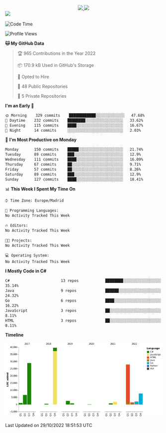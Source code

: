 <div align="center">
  <a href="https://github.com/arielsrv">
    <img height="180em" src="https://github-readme-stats.vercel.app/api?username=arielsrv&show_icons=true&theme=radical&include_all_commits=true&count_private=true"/>
    <img height="180em" src="https://github-readme-stats.vercel.app/api/top-langs/?username=arielsrv&layout=compact&langs_count=7&theme=radical"/>
</div>

<div>
  <a href="https://www.linkedin.com/in/arielpineiro/" target="_blank"><img src="https://img.shields.io/badge/-LinkedIn-%230077B5?style=for-the-badge&logo=linkedin&logoColor=white" target="_blank"></a>
</div>

<!--START_SECTION:waka-->
![Code Time](http://img.shields.io/badge/Code%20Time-0%20secs-blue)

![Profile Views](http://img.shields.io/badge/Profile%20Views-7-blue)

**🐱 My GitHub Data** 

> 🏆 965 Contributions in the Year 2022
 > 
> 📦 170.9 kB Used in GitHub's Storage 
 > 
> 💼 Opted to Hire
 > 
> 📜 48 Public Repositories 
 > 
> 🔑 5 Private Repositories  
 > 
**I'm an Early 🐤** 

```text
🌞 Morning    329 commits    ████████████░░░░░░░░░░░░░   47.68% 
🌆 Daytime    232 commits    ████████░░░░░░░░░░░░░░░░░   33.62% 
🌃 Evening    115 commits    ████░░░░░░░░░░░░░░░░░░░░░   16.67% 
🌙 Night      14 commits     ░░░░░░░░░░░░░░░░░░░░░░░░░   2.03%

```
📅 **I'm Most Productive on Monday** 

```text
Monday       150 commits    █████░░░░░░░░░░░░░░░░░░░░   21.74% 
Tuesday      89 commits     ███░░░░░░░░░░░░░░░░░░░░░░   12.9% 
Wednesday    111 commits    ████░░░░░░░░░░░░░░░░░░░░░   16.09% 
Thursday     67 commits     ██░░░░░░░░░░░░░░░░░░░░░░░   9.71% 
Friday       57 commits     ██░░░░░░░░░░░░░░░░░░░░░░░   8.26% 
Saturday     89 commits     ███░░░░░░░░░░░░░░░░░░░░░░   12.9% 
Sunday       127 commits    ████░░░░░░░░░░░░░░░░░░░░░   18.41%

```


📊 **This Week I Spent My Time On** 

```text
⌚︎ Time Zone: Europe/Madrid

💬 Programming Languages: 
No Activity Tracked This Week

🔥 Editors: 
No Activity Tracked This Week

🐱‍💻 Projects: 
No Activity Tracked This Week

💻 Operating System: 
No Activity Tracked This Week

```

**I Mostly Code in C#** 

```text
C#                       13 repos            ████████░░░░░░░░░░░░░░░░░   35.14% 
Java                     9 repos             ██████░░░░░░░░░░░░░░░░░░░   24.32% 
Go                       6 repos             ████░░░░░░░░░░░░░░░░░░░░░   16.22% 
JavaScript               3 repos             ██░░░░░░░░░░░░░░░░░░░░░░░   8.11% 
HTML                     3 repos             ██░░░░░░░░░░░░░░░░░░░░░░░   8.11%

```


**Timeline**

![Chart not found](https://raw.githubusercontent.com/arielsrv/arielsrv/main/charts/bar_graph.png) 


 Last Updated on 29/10/2022 18:51:53 UTC
<!--END_SECTION:waka-->
